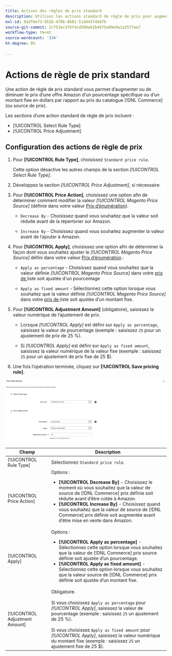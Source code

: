 ```yaml
---
title: Actions des règles de prix standard
description: Utilisez les actions standard de règle de prix pour augmenter ou diminuer le prix d’une offre Amazon par rapport au prix du catalogue de commerce (ou à la source du prix).
exl-id: 91df6ef3-852b-478b-8b01-51dd437dd4f9
source-git-commit: 2c753ec5f6f4cd509e61b4875e09e9a1a2577ee7
workflow-type: tm+mt
source-wordcount: '334'
ht-degree: 0%

---
```


# Actions de règle de prix standard

Une action de règle de prix standard vous permet d’augmenter ou de diminuer le prix d’une offre Amazon d’un pourcentage spécifique ou d’un montant fixe en dollars par rapport au prix du catalogue [!DNL Commerce] (ou source de prix).

Les sections d’une action standard de règle de prix incluent :

- [!UICONTROL Select Rule Type]
- [!UICONTROL Price Adjustment]

## Configuration des actions de règle de prix

1. Pour **[!UICONTROL Rule Type]**, choisissez `Standard price rule`.

   Cette option désactive les autres champs de la section _[!UICONTROL Select Rule Type]_.

1. Développez la section _[!UICONTROL Price Adjustment]_, si nécessaire.

1. Pour **[!UICONTROL Price Action]**, choisissez une option afin de déterminer comment modifier la valeur *[!UICONTROL Magento Price Source]* (définie dans votre valeur [Prix d’énumération](./listing-price.md)).

   - `Decrease By` - Choisissez quand vous souhaitez que la valeur soit réduite avant de la répertorier sur Amazon.

   - `Increase By` - Choisissez quand vous souhaitez augmenter la valeur avant de l’ajouter à Amazon.

1. Pour **[!UICONTROL Apply]**, choisissez une option afin de déterminer la façon dont vous souhaitez ajuster le *[!UICONTROL Magento Price Source]* défini dans votre valeur [Prix d’énumération](./listing-price.md) :

   - `Apply as percentage` - Choisissez quand vous souhaitez que la valeur définie  *[!UICONTROL Magento Price Source]* dans votre  [prix de ](./listing-price.md) liste soit ajustée d&#39;un pourcentage

   - `Apply as fixed amount` - Sélectionnez cette option lorsque vous souhaitez que la valeur définie  *[!UICONTROL Magento Price Source]* dans votre  [prix de ](./listing-price.md) liste soit ajustée d’un montant fixe.

1. Pour **[!UICONTROL Adjustment Amount]** (obligatoire), saisissez la valeur numérique de l’ajustement de prix.

   - Lorsque *[!UICONTROL Apply]* est défini sur `Apply as percentage`, saisissez la valeur de pourcentage (exemple : saisissez `25` pour un ajustement de prix de 25 %).

   - Si *[!UICONTROL Apply]* est défini sur `Apply as fixed amount`, saisissez la valeur numérique de la valeur fixe (exemple : saisissez `25` pour un ajustement de prix fixe de 25 $).

1. Une fois l’opération terminée, cliquez sur **[!UICONTROL Save pricing rule]**.

![Règle de prix standard](assets/ob-price-rule-action-standard-example.png)

| Champ | Description |
|---|---|
| [!UICONTROL Rule Type] | Sélectionnez `Standard price rule`. |
| [!UICONTROL Price Action] | Options :<ul><li>**[!UICONTROL Decrease By]** - Choisissez le moment où vous souhaitez que la valeur de source de  [!DNL Commerce] prix définie soit réduite avant d’être cotée à Amazon.</li><li>**[!UICONTROL Increase By]** - Choisissez quand vous souhaitez que la valeur de source de  [!DNL Commerce] prix définie soit augmentée avant d’être mise en vente dans Amazon.</li></ul> |
| [!UICONTROL Apply] | Options :<ul><li>**[!UICONTROL Apply as percentage]** - Sélectionnez cette option lorsque vous souhaitez que la valeur de  [!DNL Commerce] prix source définie soit ajustée d’un pourcentage.</li><li>**[!UICONTROL Apply as fixed amount]** - Sélectionnez cette option lorsque vous souhaitez que la valeur source de  [!DNL Commerce] prix définie soit ajustée d’un montant fixe.</li></ul> |
| [!UICONTROL Adjustment Amount] | Obligatoire.<br><br>Si vous choisissez  `Apply as percentage` pour  *[!UICONTROL Apply]*, saisissez la valeur de pourcentage (exemple : saisissez  `25` un ajustement de 25 %).<br><br>Si vous choisissez  `Apply as fixed amount` pour  *[!UICONTROL Apply]*, saisissez la valeur numérique du montant fixe (exemple : saisissez  `25` un ajustement fixe de 25 $). |
